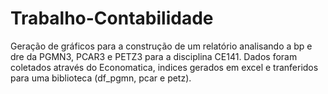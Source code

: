 # Trabalho-Contabilidade
Geração de gráficos para a construção de um relatório analisando a bp e dre da PGMN3, PCAR3 e PETZ3 para a disciplina CE141.
Dados foram coletados através do Economatica, indices gerados em excel e tranferidos para uma biblioteca (df_pgmn, pcar e petz).
